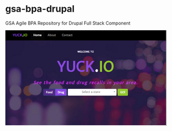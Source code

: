 # gsa-bpa-drupal
GSA Agile BPA Repository for Drupal Full Stack Component


![alt tag](screenshot.png)
